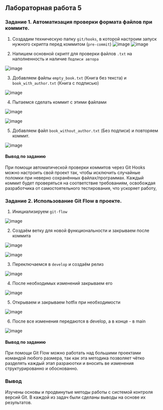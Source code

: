## Лабораторная работа 5

### Задание 1. Автоматизация проверки формата файлов при коммите.
1. Создадим техническую папку `git/hooks`, в которой настроим запуск нужного скрипта перед коммитом (`pre-commit`)
![image](https://github.com/user-attachments/assets/d83ec8c8-26c2-4a74-b831-43d20e0aa12b)
![image](https://github.com/user-attachments/assets/ad0ffda8-4e06-4f28-9ede-719118f24771)

2. Напишем основной скрипт для проверки файлов `.txt` на наполненность и наличие `Подписи автора`

![image](https://github.com/user-attachments/assets/0ec16b6d-ea9c-426a-86f1-96034cb068f4)

3. Добавляем файлы `empty_book.txt` (Книга без текста) и `book_with_author.txt` (Книга с подписью)

![image](https://github.com/user-attachments/assets/0ccc6a27-6cb3-477c-b674-7b54a683c315)

4. Пытаемся сделать коммит с этими файлами

![image](https://github.com/user-attachments/assets/5c510c6e-94fd-4b1b-b319-7ef9db356902)

![image](https://github.com/user-attachments/assets/6a402469-6ce6-446f-8e7b-c716531745e9)

5. Добавляем файл `book_without_author.txt` (Без подписи) и повторяем коммит.

![image](https://github.com/user-attachments/assets/e67cbcc4-a523-4285-9d57-a0b6065e48d7)


#### Вывод по заданию
При помощи автоматической проверки коммитов через Git Hooks можно настроить свой проект так, чтобы исключить случайные поломки при неверно сохранённых файлах/программах.
Каждый коммит будет проверяться на соответствие требованиям, освобождая разработчика от самостоятельного тестирования, что ускоряет работу, 


### Задание 2. Использование Git Flow в проекте.
1. Инициализируем `git-flow`

![image](https://github.com/user-attachments/assets/ffd69b43-bc2c-4342-804f-cb1ef82310aa)

2. Создаём ветку для новой функциональности и закрываем после коммита

![image](https://github.com/user-attachments/assets/c24748d4-3e84-43c9-a21a-8386fd4cce77)

![image](https://github.com/user-attachments/assets/741dd2b2-fa4f-4308-8b30-15b552e2f892)


3. Переключаемся в `develop` и создаём релиз

![image](https://github.com/user-attachments/assets/be327ef7-5190-45b7-86ae-5574be4d3551)

4. После необходимых изменений закрываем его

![image](https://github.com/user-attachments/assets/7cba1996-9b94-470a-9e0a-2b1871d4fb5e)

5. Открываем и закрываем hotfix при необходимости

![image](https://github.com/user-attachments/assets/259a9d72-57de-4f5f-a60a-22a6acb505aa)

6. После все изменения передаются в develop, а в конце - в main

![image](https://github.com/user-attachments/assets/3f76d458-7eb5-4bde-b1b1-c511f78d49fe)

#### Вывод по заданию
При помощи Git Flow можно работать над большими проектами командой любого размера, так как эта методика позволяет чётко разделять каждый этап разраюотки и вносить ве изменения структурированно и обоснованно.

### Вывод
Изучены основы и продвинутые методы работы с системой контроля версий Git. В каждой из задач были сделаны выводы на основе их результатов.
